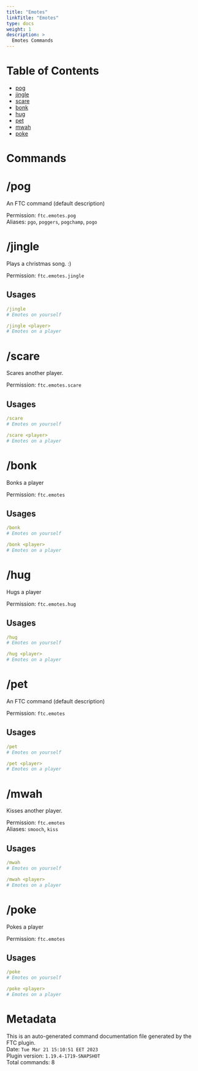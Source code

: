 ```yaml
---
title: "Emotes"
linkTitle: "Emotes"
type: docs
weight: 1
description: >
  Emotes Commands
---
```


# Table of Contents
- [pog](#net_forthecrown_commands_emotes_EmotePog)
- [jingle](#net_forthecrown_commands_emotes_EmoteJingle)
- [scare](#net_forthecrown_commands_emotes_EmoteScare)
- [bonk](#net_forthecrown_commands_emotes_EmoteBonk)
- [hug](#net_forthecrown_commands_emotes_EmoteHug)
- [pet](#net_forthecrown_commands_emotes_EmotePet)
- [mwah](#net_forthecrown_commands_emotes_EmoteSmooch)
- [poke](#net_forthecrown_commands_emotes_EmotePoke)

# Commands
# /pog <a name="net_forthecrown_commands_emotes_EmotePog"></a>
An FTC command (default description)  
  
Permission: `ftc.emotes.pog`  
Aliases: `pgo`, `poggers`, `pogchamp`, `pogo`  

# /jingle <a name="net_forthecrown_commands_emotes_EmoteJingle"></a>
Plays a christmas song. :)  
  
Permission: `ftc.emotes.jingle`  
## Usages
```yaml
/jingle
# Emotes on yourself

/jingle <player>
# Emotes on a player
```

# /scare <a name="net_forthecrown_commands_emotes_EmoteScare"></a>
Scares another player.  
  
Permission: `ftc.emotes.scare`  
## Usages
```yaml
/scare
# Emotes on yourself

/scare <player>
# Emotes on a player
```

# /bonk <a name="net_forthecrown_commands_emotes_EmoteBonk"></a>
Bonks a player  
  
Permission: `ftc.emotes`  
## Usages
```yaml
/bonk
# Emotes on yourself

/bonk <player>
# Emotes on a player
```

# /hug <a name="net_forthecrown_commands_emotes_EmoteHug"></a>
Hugs a player  
  
Permission: `ftc.emotes.hug`  
## Usages
```yaml
/hug
# Emotes on yourself

/hug <player>
# Emotes on a player
```

# /pet <a name="net_forthecrown_commands_emotes_EmotePet"></a>
An FTC command (default description)  
  
Permission: `ftc.emotes`  
## Usages
```yaml
/pet
# Emotes on yourself

/pet <player>
# Emotes on a player
```

# /mwah <a name="net_forthecrown_commands_emotes_EmoteSmooch"></a>
Kisses another player.  
  
Permission: `ftc.emotes`  
Aliases: `smooch`, `kiss`  
## Usages
```yaml
/mwah
# Emotes on yourself

/mwah <player>
# Emotes on a player
```

# /poke <a name="net_forthecrown_commands_emotes_EmotePoke"></a>
Pokes a player  
  
Permission: `ftc.emotes`  
## Usages
```yaml
/poke
# Emotes on yourself

/poke <player>
# Emotes on a player
```

# Metadata
This is an auto-generated command documentation file generated by the FTC plugin.  
Date: `Tue Mar 21 15:10:51 EET 2023`  
Plugin version: `1.19.4-1719-SNAPSHOT`  
Total commands: 8